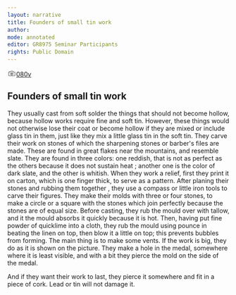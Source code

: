 ```yaml
---
layout: narrative
title: Founders of small tin work
author:
mode: annotated
editor: GR8975 Seminar Participants
rights: Public Domain
---
```


 <a href="http://gallica.bnf.fr/ark:/12148/btv1b10500001g/f166.image"><img src="../assets/photo-icon.png" alt="folio images" style="display:inline-block; margin-bottom:-3px;">080v</a><br/> 
## Founders of small tin work

 
 They usually cast from soft solder the things that should not become hollow, because hollow works require fine and soft tin. However, these things would not otherwise lose their coat or become hollow if they are mixed or include glass tin in them, just like they mix a little glass tin in the soft tin. They carve their work on stones of which the sharpening stones or barber's files are made. These are found in great flakes near the mountains, and resemble slate. They are found in three colors: one reddish, that is not as perfect as the others because it does not sustain heat ; another one is the color of dark slate, and the other is whitish. When they work a relief, first they print it on carton, which is one finger thick, to serve as a pattern. After planing their stones and rubbing them together , they use a compass or little iron tools to carve their figures. They make their molds with three or four stones, to make a circle or a square with the stones which join perfectly because the stones are of equal size. Before casting, they rub the mould over with tallow, and it the mould absorbs it quickly because it is hot. Then, having put fine powder of quicklime into a cloth, they rub the mould using pounce in beating the linen on top, then blow it a little on top; this prevents bubbles from forming. The main thing is to make some vents. If the work is big, they do as it is shown on the picture. They make a hole in the medal, somewhere where it is least visible, and with a bit they pierce the mold on the side of the medal. 
  
And if they want their work to last, they pierce it somewhere and fit in a piece of cork. Lead or tin will not damage it. 
 